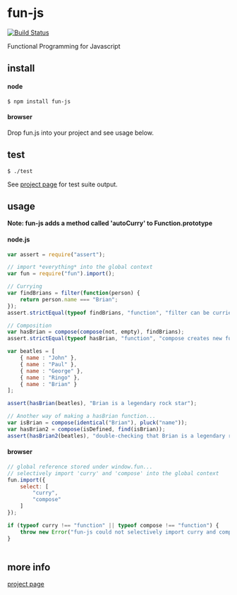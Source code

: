# fun-js

[![Build Status](https://travis-ci.org/briansorahan/fun-js.png)](https://travis-ci.org/briansorahan/fun-js)

Functional Programming for Javascript

## install

#### node

```
$ npm install fun-js
```

#### browser

Drop fun.js into your project and see usage below.

## test

```
$ ./test
```

See [project page][1] for test suite output.

## usage

**Note: fun-js adds a method called 'autoCurry' to Function.prototype**

#### node.js

```javascript
var assert = require("assert");

// import *everything* into the global context
var fun = require("fun").import();

// Currying
var findBrians = filter(function(person) {
    return person.name === "Brian";
});
assert.strictEqual(typeof findBrians, "function", "filter can be curried");

// Composition
var hasBrian = compose(compose(not, empty), findBrians);
assert.strictEqual(typeof hasBrian, "function", "compose creates new functions from old ones");

var beatles = [
    { name : "John" },
    { name : "Paul" },
    { name : "George" },
    { name : "Ringo" },
    { name : "Brian" }
];

assert(hasBrian(beatles), "Brian is a legendary rock star");

// Another way of making a hasBrian function...
var isBrian = compose(identical("Brian"), pluck("name"));
var hasBrian2 = compose(isDefined, find(isBrian));
assert(hasBrian2(beatles), "double-checking that Brian is a legendary rock star");
```

#### browser

```javascript
// global reference stored under window.fun...
// selectively import 'curry' and 'compose' into the global context
fun.import({
    select: [
        "curry",
        "compose"
    ]
});

if (typeof curry !== "function" || typeof compose !== "function") {
    throw new Error("fun-js could not selectively import curry and compose");
}
    
```

## more info
[project page][1]

[1]: http://briansorahan.github.io/fun-js